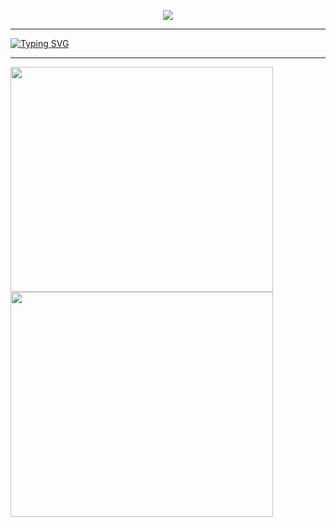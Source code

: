 <p align="center">
<img src="https://admin.googleusercontent.com/logo-scs-key3221777" />
</p>

___
[![Typing SVG](https://readme-typing-svg.herokuapp.com?duration=4000&center=true&vCenter=true&width=840&height=80&lines=%E2%9C%8C%EF%B8%8F+Hi+there%2C;%E2%9C%8D%EF%B8%8F+All+assignments+when+I'm+learning+in+HCMUS+are+stored+here+%E2%9A%A1%EF%B8%8F)](https://git.io/typing-svg)

___

<a href="#" align="center">
<img src="https://c.tenor.com/exuPwTTU-FwAAAAM/key-click-typing.gif?fbclid=IwAR0k79DPjrTbG4JTFnGCxKJ8OGGfCuDeUxy2Gs6rhoTYRL9bx-ju4x_OOA8" width="420" height="360" />
</a>

<a align="center" href="#">
<img src="https://c.tenor.com/AlUkiGkR2j8AAAAM/new-game-ahagon-umiko-programming.gif?fbclid=IwAR1hULJzt1SIxY44eJ7Ji710TG9PQWo5jJ65v5w6iNs8Ote7xKSNK85afAQ" width="420" height="360" />
</a>
